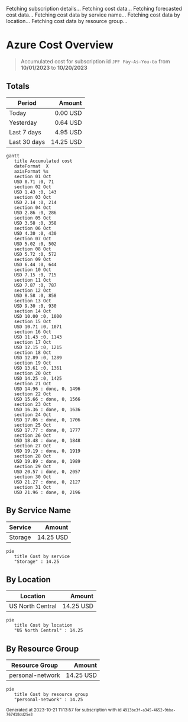 Fetching subscription details...
Fetching cost data...
Fetching forecasted cost data...
Fetching cost data by service name...
Fetching cost data by location...
Fetching cost data by resource group...
# Azure Cost Overview

> Accumulated cost for subscription id `JPF Pay-As-You-Go` from **10/01/2023** to **10/20/2023**

## Totals

|Period|Amount|
|---|---:|
|Today|0.00 USD|
|Yesterday|0.64 USD|
|Last 7 days|4.95 USD|
|Last 30 days|14.25 USD|

```mermaid
gantt
   title Accumulated cost
   dateFormat  X
   axisFormat %s
   section 01 Oct
   USD 0.71 :0, 71
   section 02 Oct
   USD 1.43 :0, 143
   section 03 Oct
   USD 2.14 :0, 214
   section 04 Oct
   USD 2.86 :0, 286
   section 05 Oct
   USD 3.58 :0, 358
   section 06 Oct
   USD 4.30 :0, 430
   section 07 Oct
   USD 5.02 :0, 502
   section 08 Oct
   USD 5.72 :0, 572
   section 09 Oct
   USD 6.44 :0, 644
   section 10 Oct
   USD 7.15 :0, 715
   section 11 Oct
   USD 7.87 :0, 787
   section 12 Oct
   USD 8.58 :0, 858
   section 13 Oct
   USD 9.30 :0, 930
   section 14 Oct
   USD 10.00 :0, 1000
   section 15 Oct
   USD 10.71 :0, 1071
   section 16 Oct
   USD 11.43 :0, 1143
   section 17 Oct
   USD 12.15 :0, 1215
   section 18 Oct
   USD 12.89 :0, 1289
   section 19 Oct
   USD 13.61 :0, 1361
   section 20 Oct
   USD 14.25 :0, 1425
   section 21 Oct
   USD 14.96 : done, 0, 1496
   section 22 Oct
   USD 15.66 : done, 0, 1566
   section 23 Oct
   USD 16.36 : done, 0, 1636
   section 24 Oct
   USD 17.06 : done, 0, 1706
   section 25 Oct
   USD 17.77 : done, 0, 1777
   section 26 Oct
   USD 18.48 : done, 0, 1848
   section 27 Oct
   USD 19.19 : done, 0, 1919
   section 28 Oct
   USD 19.89 : done, 0, 1989
   section 29 Oct
   USD 20.57 : done, 0, 2057
   section 30 Oct
   USD 21.27 : done, 0, 2127
   section 31 Oct
   USD 21.96 : done, 0, 2196
```

## By Service Name

|Service|Amount|
|---|---:|
|Storage|14.25 USD|

```mermaid
pie
   title Cost by service
   "Storage" : 14.25
```

## By Location

|Location|Amount|
|---|---:|
|US North Central|14.25 USD|

```mermaid
pie
   title Cost by location
   "US North Central" : 14.25
```

## By Resource Group

|Resource Group|Amount|
|---|---:|
|personal-network|14.25 USD|

```mermaid
pie
   title Cost by resource group
   "personal-network" : 14.25
```

<sup>Generated at 2023-10-21 11:13:57 for subscription with id `4913be3f-a345-4652-9bba-767418dd25e3`</sup>

